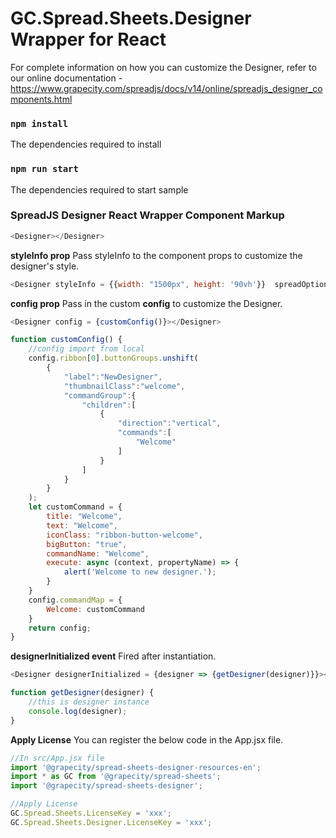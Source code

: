 # GC.Spread.Sheets.Designer Wrapper for React

For complete information on how you can customize the Designer, refer to our online documentation - https://www.grapecity.com/spreadjs/docs/v14/online/spreadjs_designer_components.html

### `npm install`
The dependencies required to install

### `npm run start`
The dependencies required to start sample

### SpreadJS Designer React Wrapper Component Markup
```js
<Designer></Designer>
```

**styleInfo prop** Pass styleInfo to the component props to customize the designer's style.
```js
<Designer styleInfo = {{width: "1500px", height: '90vh'}}  spreadOptions = {{sheetCount: 2}}></Designer>
```

**config prop** Pass in the custom **config** to customize the Designer.
```js
<Designer config = {customConfig()}></Designer>

function customConfig() {
    //config import from local
    config.ribbon[0].buttonGroups.unshift(
        {
            "label":"NewDesigner",
            "thumbnailClass":"welcome",
            "commandGroup":{
                "children":[
                    {
                        "direction":"vertical",
                        "commands":[
                            "Welcome"
                        ]
                    }
                ]
            }
        }
    );
    let customCommand = {
        title: "Welcome",
        text: "Welcome",
        iconClass: "ribbon-button-welcome",
        bigButton: "true",
        commandName: "Welcome",
        execute: async (context, propertyName) => {
            alert('Welcome to new designer.');
        }
    }
    config.commandMap = {
        Welcome: customCommand
    }
    return config;
}
```
**designerInitialized event** Fired after instantiation.
```js
<Designer designerInitialized = {designer => {getDesigner(designer)}}></Designer>

function getDesigner(designer) {
    //this is designer instance
    console.log(designer);
}
```


**Apply License** You can register the below code in the App.jsx file.
```js
//In src/App.jsx file
import '@grapecity/spread-sheets-designer-resources-en';
import * as GC from '@grapecity/spread-sheets';
import '@grapecity/spread-sheets-designer';

//Apply License
GC.Spread.Sheets.LicenseKey = 'xxx';
GC.Spread.Sheets.Designer.LicenseKey = 'xxx';
```
